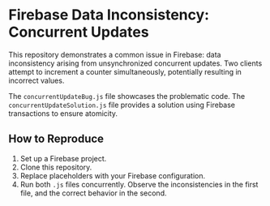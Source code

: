 # Firebase Data Inconsistency: Concurrent Updates

This repository demonstrates a common issue in Firebase: data inconsistency arising from unsynchronized concurrent updates.  Two clients attempt to increment a counter simultaneously, potentially resulting in incorrect values.

The `concurrentUpdateBug.js` file showcases the problematic code.  The `concurrentUpdateSolution.js` file provides a solution using Firebase transactions to ensure atomicity.

## How to Reproduce

1.  Set up a Firebase project.
2.  Clone this repository.
3.  Replace placeholders with your Firebase configuration.
4.  Run both `.js` files concurrently. Observe the inconsistencies in the first file, and the correct behavior in the second.